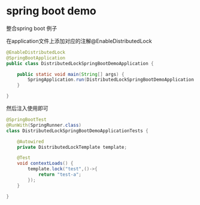# spring boot demo
整合spring boot 例子


在application文件上添加对应的注解@EnableDistributedLock
```java
@EnableDistributedLock
@SpringBootApplication
public class DistributedLockSpringBootDemoApplication {

	public static void main(String[] args) {
		SpringApplication.run(DistributedLockSpringBootDemoApplication.class, args);
	}

}
```

然后注入使用即可
```java
@SpringBootTest
@RunWith(SpringRunner.class)
class DistributedLockSpringBootDemoApplicationTests {

	@Autowired
	private DistributedLockTemplate template;

	@Test
	void contextLoads() {
		template.lock("test",()->{
			return "test-a";
		});
	}

}
```